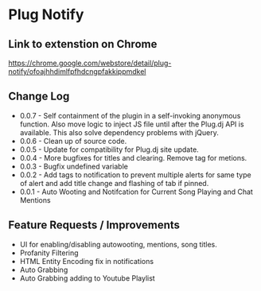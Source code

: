 Plug Notify
===========

## Link to extenstion on Chrome

https://chrome.google.com/webstore/detail/plug-notify/ofoajhhdimlfpfhdcngpfakkippmdkel

## Change Log

* 0.0.7 - Self containment of the plugin in a self-invoking anonymous function. Also move logic to inject JS file until after the Plug.dj API is available. This also solve dependency problems with jQuery.
* 0.0.6 - Clean up of source code.
* 0.0.5 - Update for compatibility for Plug.dj site update.
* 0.0.4 - More bugfixes for titles and clearing.  Remove tag for metions.
* 0.0.3 - Bugfix undefined variable
* 0.0.2 - Add tags to notification to prevent multiple alerts for same type of alert and add title change and flashing of tab if pinned.
* 0.0.1 - Auto Wooting and Notifcation for Current Song Playing and Chat Mentions

## Feature Requests / Improvements

* UI for enabling/disabling autowooting, mentions, song titles.
* Profanity Filtering
* HTML Entity Encoding fix in notifications
* Auto Grabbing
* Auto Grabbing adding to Youtube Playlist